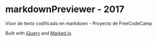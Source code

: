 # markdownPreviewer - 2017
Visor de texto codificado en markdown - Proyecto de FreeCodeCamp

Built with [jQuery](https://jquery.com/) and [Marked.js](https://github.com/markedjs/marked).

